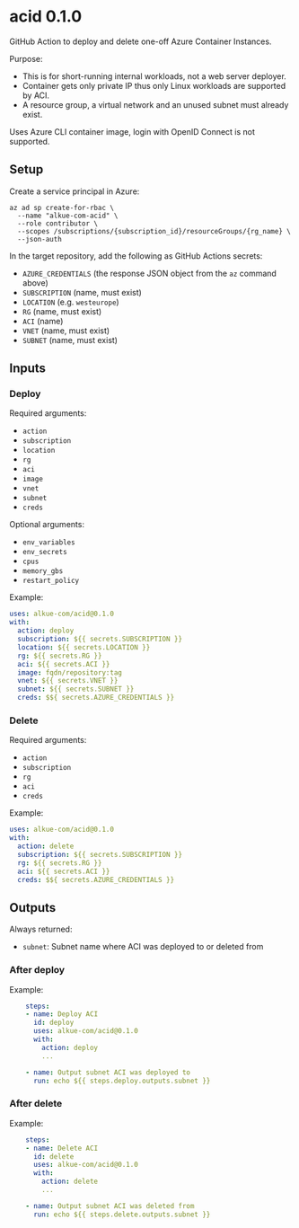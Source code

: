# acid 0.1.0

GitHub Action to deploy and delete one-off Azure Container Instances.

Purpose:
- This is for short-running internal workloads, not a web server deployer.
- Container gets only private IP thus only Linux workloads are supported by ACI.
- A resource group, a virtual network and an unused subnet must already exist.

Uses Azure CLI container image, login with OpenID Connect is not supported.

## Setup

Create a service principal in Azure:

    az ad sp create-for-rbac \
      --name "alkue-com-acid" \
      --role contributor \
      --scopes /subscriptions/{subscription_id}/resourceGroups/{rg_name} \
      --json-auth

In the target repository, add the following as GitHub Actions secrets:

- `AZURE_CREDENTIALS` (the response JSON object from the `az` command above)
- `SUBSCRIPTION` (name, must exist)
- `LOCATION` (e.g. `westeurope`)
- `RG` (name, must exist)
- `ACI` (name)
- `VNET` (name, must exist)
- `SUBNET` (name, must exist)

## Inputs

### Deploy

Required arguments:

- `action`
- `subscription`
- `location`
- `rg`
- `aci`
- `image`
- `vnet`
- `subnet`
- `creds`

Optional arguments:

- `env_variables`
- `env_secrets`
- `cpus`
- `memory_gbs`
- `restart_policy`

Example:

```yaml
uses: alkue-com/acid@0.1.0
with:
  action: deploy
  subscription: ${{ secrets.SUBSCRIPTION }}
  location: ${{ secrets.LOCATION }}
  rg: ${{ secrets.RG }}
  aci: ${{ secrets.ACI }}
  image: fqdn/repository:tag
  vnet: ${{ secrets.VNET }}
  subnet: ${{ secrets.SUBNET }}
  creds: $${ secrets.AZURE_CREDENTIALS }}
```

### Delete

Required arguments:

- `action`
- `subscription`
- `rg`
- `aci`
- `creds`

Example:

```yaml
uses: alkue-com/acid@0.1.0
with:
  action: delete
  subscription: ${{ secrets.SUBSCRIPTION }}
  rg: ${{ secrets.RG }}
  aci: ${{ secrets.ACI }}
  creds: $${ secrets.AZURE_CREDENTIALS }}
```

## Outputs

Always returned:

- `subnet`: Subnet name where ACI was deployed to or deleted from

### After deploy

Example:

```yaml
    steps:
    - name: Deploy ACI
      id: deploy
      uses: alkue-com/acid@0.1.0
      with:
        action: deploy
        ...

    - name: Output subnet ACI was deployed to
      run: echo ${{ steps.deploy.outputs.subnet }}
```

### After delete

Example:

```yaml
    steps:
    - name: Delete ACI
      id: delete
      uses: alkue-com/acid@0.1.0
      with:
        action: delete
        ...

    - name: Output subnet ACI was deleted from
      run: echo ${{ steps.delete.outputs.subnet }}
```
